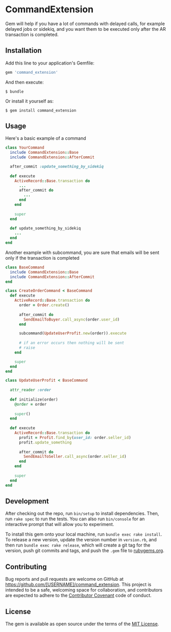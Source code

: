 # CommandExtension

Gem will help if you have a lot of commands with delayed calls, for example delayed jobs or sidekiq, and you want them to be executed only after the AR transaction is completed.

## Installation

Add this line to your application's Gemfile:

```ruby
gem 'command_extension'
```

And then execute:

    $ bundle

Or install it yourself as:

    $ gem install command_extension

## Usage

Here's a basic example of a command

```ruby
class YourCommand
  include CommandExtension::Base
  include CommandExtension::AfterCommit

  after_commit :update_something_by_sidekiq
  
  def execute
    ActiveRecord::Base.transaction do
      ...
      after_commit do
        ...
      end
    end
    
    super
  end
  
  def update_something_by_sidekiq
    ...
  end
end
```

Another example with subcommand, you are sure that emails will be sent only if the transaction is completed

```ruby
class BaseCommand
  include CommandExtension::Base
  include CommandExtension::AfterCommit
end

class CreateOrderCommand < BaseCommand
  def execute
    ActiveRecord::Base.transaction do
      order = Order.create()
      
      after_commit do
        SendEmailToBuyer.call_async(order.user_id)
      end

      subcommand(UpdateUserProfit.new(order)).execute
      
      # if an error occurs then nothing will be sent
      # raise 
    end

    super
  end
end

class UpdateUserProfit < BaseCommand
  
  attr_reader :order
  
  def initialize(order)
    @order = order
    
    super()
  end
  
  def execute
    ActiveRecord::Base.transaction do
      profit = Profit.find_by(user_id: order.seller_id)
      profit.update_something
      
      after_commit do
        SendEmailToSeller.call_async(order.seller_id)
      end
    end
    
    super
  end
end
```

## Development

After checking out the repo, run `bin/setup` to install dependencies. Then, run `rake spec` to run the tests. You can also run `bin/console` for an interactive prompt that will allow you to experiment.

To install this gem onto your local machine, run `bundle exec rake install`. To release a new version, update the version number in `version.rb`, and then run `bundle exec rake release`, which will create a git tag for the version, push git commits and tags, and push the `.gem` file to [rubygems.org](https://rubygems.org).

## Contributing

Bug reports and pull requests are welcome on GitHub at https://github.com/[USERNAME]/command_extension. This project is intended to be a safe, welcoming space for collaboration, and contributors are expected to adhere to the [Contributor Covenant](http://contributor-covenant.org) code of conduct.

## License

The gem is available as open source under the terms of the [MIT License](https://opensource.org/licenses/MIT).
